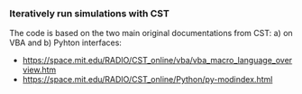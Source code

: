### Iteratively run simulations with CST
The code is based on the two main original documentations from CST: a) on VBA and b) Pyhton interfaces:
- https://space.mit.edu/RADIO/CST_online/vba/vba_macro_language_overview.htm
- https://space.mit.edu/RADIO/CST_online/Python/py-modindex.html
